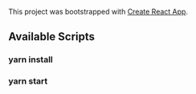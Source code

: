This project was bootstrapped with [Create React App](https://github.com/facebook/create-react-app).

## Available Scripts

### yarn install
### yarn start
